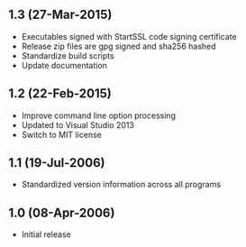 ## 1.3 (27-Mar-2015)

  * Executables signed with StartSSL code signing certificate
  * Release zip files are gpg signed and sha256 hashed
  * Standardize build scripts
  * Update documentation

## 1.2 (22-Feb-2015)

  * Improve command line option processing
  * Updated to Visual Studio 2013
  * Switch to MIT license

## 1.1 (19-Jul-2006)

  * Standardized version information across all programs

## 1.0 (08-Apr-2006)

  * Initial release
